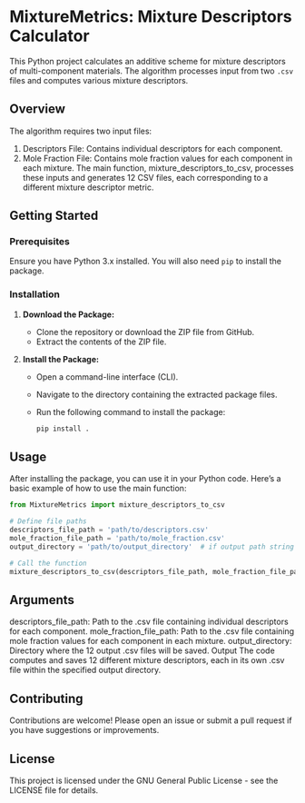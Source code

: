 
# MixtureMetrics: Mixture Descriptors Calculator
This Python project calculates an additive scheme for mixture descriptors of multi-component materials. The algorithm processes input from two `.csv` files and computes various mixture descriptors.


## Overview
The algorithm requires two input files:

1. Descriptors File: Contains individual descriptors for each component.
2. Mole Fraction File: Contains mole fraction values for each component in each mixture.
The main function, mixture_descriptors_to_csv, processes these inputs and generates 12 CSV files, each corresponding to a different mixture descriptor metric. 


## Getting Started

### Prerequisites

Ensure you have Python 3.x installed. You will also need `pip` to install the package.

### Installation

1. **Download the Package:**
   - Clone the repository or download the ZIP file from GitHub.
   - Extract the contents of the ZIP file.

2. **Install the Package:**
   - Open a command-line interface (CLI).
   - Navigate to the directory containing the extracted package files.
   - Run the following command to install the package:

     ```bash
     pip install .
     ```

## Usage

After installing the package, you can use it in your Python code. Here’s a basic example of how to use the main function:


```python
from MixtureMetrics import mixture_descriptors_to_csv

# Define file paths
descriptors_file_path = 'path/to/descriptors.csv'
mole_fraction_file_path = 'path/to/mole_fraction.csv'
output_directory = 'path/to/output_directory'  # if output path string is empty or None and not provided,it defaults to use the current working directory and if the provided folder is not existed it creates a folder in the given path or in  working directory

# Call the function
mixture_descriptors_to_csv(descriptors_file_path, mole_fraction_file_path, output_directory)
```

## Arguments
descriptors_file_path: Path to the .csv file containing individual descriptors for each component.
mole_fraction_file_path: Path to the .csv file containing mole fraction values for each component in each mixture.
output_directory: Directory where the 12 output .csv files will be saved.
Output
The code computes and saves 12 different mixture descriptors, each in its own .csv file within the specified output directory.

## Contributing
Contributions are welcome! Please open an issue or submit a pull request if you have suggestions or improvements.
   
## License
This project is licensed under the GNU General Public License - see the LICENSE file for details.


